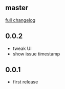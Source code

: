 ## master
[full changelog](http://github.com/sue445/gitpeach/compare/0.0.2...master)

## 0.0.2
* tweak UI
* show issue timestamp

## 0.0.1
* first release
